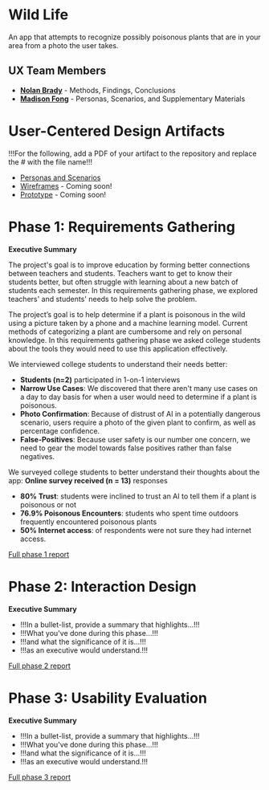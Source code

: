 # Wild Life

An app that attempts to recognize possibly poisonous plants that are in your area from a photo the user takes.

## UX Team Members

* **[Nolan Brady](https://usabilityengineering.github.io/ux-portfolio-somehobo/)** - Methods, Findings, Conclusions
* **[Madison Fong](https://usabilityengineering.github.io/ux-portfolio-mnfong/)** - Personas, Scenarios, and Supplementary Materials

# User-Centered Design Artifacts
 
!!!For the following, add a PDF of your artifact to the repository and replace the # with the file name!!!
* [Personas and Scenarios](#)
* [Wireframes](#) - Coming soon!
* [Prototype](#) - Coming soon!

# Phase 1: Requirements Gathering

**Executive Summary**

The project's goal is to improve education by forming better connections between teachers and students. Teachers want to get to know their students better, but often struggle with learning about a new batch of students each semester. In this requirements gathering phase, we explored teachers' and students' needs to help solve the problem.

The project’s goal is to help determine if a plant is poisonous in the wild using a picture taken by a phone and a machine learning model. Current methods of categorizing a plant are cumbersome and rely on personal knowledge. In this requirements gathering phase we asked college students about the tools they would need to use this application effectively.

We interviewed college students to understand their needs better:
- **Students (n=2)** participated in 1-on-1 interviews
- **Narrow Use Cases**: We discovered that there aren't many use cases on a day to day basis for when a user would need to determine if a plant is poisonous.
- **Photo Confirmation**: Because of distrust of AI in a potentially dangerous scenario, users require a photo of the given plant to confirm, as well as percentage confidence.
- **False-Positives**: Because user safety is our number one concern, we need to gear the model towards false positives rather than false negatives.

We surveyed college students to better understand their thoughts about the app:
**Online survey received (n = 13)** responses
- **80% Trust**: students were inclined to trust an AI to tell them if a plant is poisonous or not
- **76.9% Poisonous Encounters**: students who spent time outdoors frequently encountered poisonous plants
- **50% Internet access**: of respondents were not sure they had internet access.


[Full phase 1 report](requirements/)

# Phase 2: Interaction Design

**Executive Summary**

* !!!In a bullet-list, provide a summary that highlights...!!!
* !!!What you've done during this phase...!!!
* !!!and what the significance of it is...!!!
* !!!as an executive would understand.!!!

[Full phase 2 report](design/)

# Phase 3: Usability Evaluation

**Executive Summary**

* !!!In a bullet-list, provide a summary that highlights...!!!
* !!!What you've done during this phase...!!!
* !!!and what the significance of it is...!!!
* !!!as an executive would understand.!!!

[Full phase 3 report](evaluation/)
